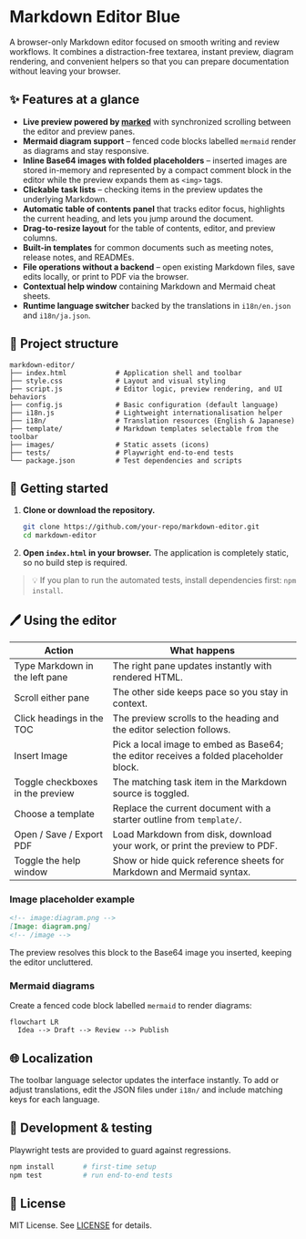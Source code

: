 # Markdown Editor Blue

A browser-only Markdown editor focused on smooth writing and review workflows. It combines a distraction-free textarea, instant preview, diagram rendering, and convenient helpers so that you can prepare documentation without leaving your browser.

## ✨ Features at a glance
- **Live preview powered by [marked](https://github.com/markedjs/marked)** with synchronized scrolling between the editor and preview panes.
- **Mermaid diagram support** – fenced code blocks labelled `mermaid` render as diagrams and stay responsive.
- **Inline Base64 images with folded placeholders** – inserted images are stored in-memory and represented by a compact comment block in the editor while the preview expands them as `<img>` tags.
- **Clickable task lists** – checking items in the preview updates the underlying Markdown.
- **Automatic table of contents panel** that tracks editor focus, highlights the current heading, and lets you jump around the document.
- **Drag-to-resize layout** for the table of contents, editor, and preview columns.
- **Built-in templates** for common documents such as meeting notes, release notes, and READMEs.
- **File operations without a backend** – open existing Markdown files, save edits locally, or print to PDF via the browser.
- **Contextual help window** containing Markdown and Mermaid cheat sheets.
- **Runtime language switcher** backed by the translations in `i18n/en.json` and `i18n/ja.json`.

## 📁 Project structure
```text
markdown-editor/
├── index.html            # Application shell and toolbar
├── style.css             # Layout and visual styling
├── script.js             # Editor logic, preview rendering, and UI behaviors
├── config.js             # Basic configuration (default language)
├── i18n.js               # Lightweight internationalisation helper
├── i18n/                 # Translation resources (English & Japanese)
├── template/             # Markdown templates selectable from the toolbar
├── images/               # Static assets (icons)
├── tests/                # Playwright end-to-end tests
└── package.json          # Test dependencies and scripts
```

## 🚀 Getting started
1. **Clone or download the repository.**
   ```bash
   git clone https://github.com/your-repo/markdown-editor.git
   cd markdown-editor
   ```
2. **Open `index.html` in your browser.**
   The application is completely static, so no build step is required.

> 💡 If you plan to run the automated tests, install dependencies first: `npm install`.

## 🖊 Using the editor
| Action | What happens |
| --- | --- |
| Type Markdown in the left pane | The right pane updates instantly with rendered HTML. |
| Scroll either pane | The other side keeps pace so you stay in context. |
| Click headings in the TOC | The preview scrolls to the heading and the editor selection follows. |
| Insert Image | Pick a local image to embed as Base64; the editor receives a folded placeholder block. |
| Toggle checkboxes in the preview | The matching task item in the Markdown source is toggled. |
| Choose a template | Replace the current document with a starter outline from `template/`. |
| Open / Save / Export PDF | Load Markdown from disk, download your work, or print the preview to PDF. |
| Toggle the help window | Show or hide quick reference sheets for Markdown and Mermaid syntax. |

### Image placeholder example
```markdown
<!-- image:diagram.png -->
[Image: diagram.png]
<!-- /image -->
```
The preview resolves this block to the Base64 image you inserted, keeping the editor uncluttered.

### Mermaid diagrams
Create a fenced code block labelled `mermaid` to render diagrams:
```mermaid
flowchart LR
  Idea --> Draft --> Review --> Publish
```

## 🌐 Localization
The toolbar language selector updates the interface instantly. To add or adjust translations, edit the JSON files under `i18n/` and include matching keys for each language.

## 🧪 Development & testing
Playwright tests are provided to guard against regressions.
```bash
npm install       # first-time setup
npm test          # run end-to-end tests
```

## 📄 License
MIT License. See [LICENSE](./LICENSE) for details.
